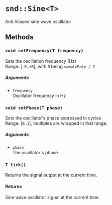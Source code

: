 # `snd::Sine<T>`

Anti Aliased sine wave oscillator

## Methods

### `void setFrequency(T frequency)`

Sets the oscillation frequency (Hz)  
Range: [`-R`..`+R`], with `R` being `sampleRate / 2`

##### Arguments

* `frequency`  
  Oscillator frequency in Hz

### `void setPhase(T phase)`

Sets the oscillator's phase expressed in cycles  
Range: [`0`..`1`], multiples are wrapped in that range.

##### Arguments

* `phase`  
  The oscillator's phase

### `T tick()`

Returns the signal output at the current time.

#### Returns

Sine wave oscillator signal at the current time.
